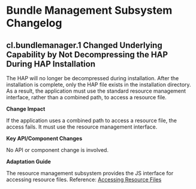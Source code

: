 # Bundle Management Subsystem Changelog

## cl.bundlemanager.1 Changed Underlying Capability by Not Decompressing the HAP During HAP Installation

The HAP will no longer be decompressed during installation. After the installation is complete, only the HAP file exists in the installation directory. As a result, the application must use the standard resource management interface, rather than a combined path, to access a resource file.

**Change Impact**

If the application uses a combined path to access a resource file, the access fails. It must use the resource management interface.

**Key API/Component Changes**

No API or component change is involved.

**Adaptation Guide**

The resource management subsystem provides the JS interface for accessing resource files. Reference: [Accessing Resource Files](https://gitee.com/openharmony/docs/blob/master/en/application-dev/reference/apis/js-apis-resource-manager.md#getrawfilecontent9)